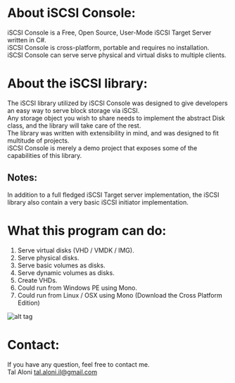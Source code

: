 About iSCSI Console:
====================
iSCSI Console is a Free, Open Source, User-Mode iSCSI Target Server written in C#.  
iSCSI Console is cross-platform, portable and requires no installation.  
iSCSI Console can serve serve physical and virtual disks to multiple clients.  

About the iSCSI library:
========================
The iSCSI library utilized by iSCSI Console was designed to give developers an easy way to serve block storage via iSCSI.  
Any storage object you wish to share needs to implement the abstract Disk class, and the library will take care of the rest.  
The library was written with extensibility in mind, and was designed to fit multitude of projects.  
iSCSI Console is merely a demo project that exposes some of the capabilities of this library.  

Notes:
------
In addition to a full fledged iSCSI Target server implementation, the iSCSI library also contain a very basic iSCSI initiator implementation.

What this program can do:
===================================
1. Serve virtual disks (VHD / VMDK / IMG).
2. Serve physical disks.
3. Serve basic volumes as disks.
4. Serve dynamic volumes as disks.
5. Create VHDs.
6. Could run from Windows PE using Mono.
7. Could run from Linux / OSX using Mono (Download the Cross Platform Edition) 

![alt tag](http://vm1.duckdns.org/Public/ISCSIConsole/ISCSIConsole_UI.png)

Contact:
========
If you have any question, feel free to contact me.  
Tal Aloni <tal.aloni.il@gmail.com>
